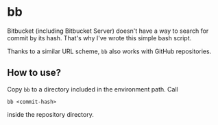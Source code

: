 # bb
Bitbucket (including Bitbucket Server) doesn't have a way to search for commit by its hash. That's why I've wrote this simple bash script.

Thanks to a similar URL scheme, `bb` also works with GitHub repositories.

## How to use?

Copy `bb` to a directory included in the environment path. Call

```
bb <commit-hash>
```

inside the repository directory.
